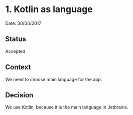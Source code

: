 # 1. Kotlin as language

Date: 30/06/2017

## Status

Accepted 

## Context

We need to choose main language for the app. 

## Decision

We use Kotlin, because it is the main language in Jetbrains.